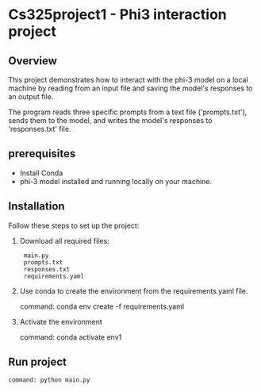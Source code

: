 # Cs325project1 - Phi3 interaction project

## Overview
This project demonstrates how to interact with the phi-3 model on a local machine by
reading from an input file and saving the model's responses to an output file.

The program reads three specific prompts from a text file ('prompts.txt'), sends them to the model, 
and writes the model's responses to 'responses.txt' file.

## prerequisites
- Install Conda
- phi-3 model installed and running locally on your machine.


## Installation

Follow these steps to set up the project:
1. Download all required files: 

        main.py
        prompts.txt
        responses.txt
        requirements.yaml

3. Use conda to create the environment from the requirements.yaml file.


   command: conda env create -f requirements.yaml

4. Activate the environment


   command: conda activate env1



## Run project
    command: python main.py
